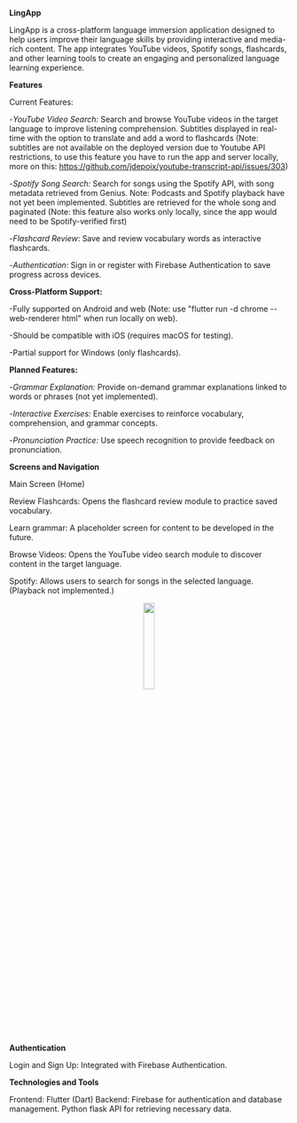 **LingApp**

LingApp is a cross-platform language immersion application designed to help users improve their language skills by providing interactive and media-rich content. The app integrates YouTube videos, Spotify songs, flashcards, and other learning tools to create an engaging and personalized language learning experience.

**Features**

Current Features:

-_YouTube Video Search:_ Search and browse YouTube videos in the target language to improve listening comprehension. Subtitles displayed in real-time with the option to translate and add a word to flashcards (Note: subtitles are not available on the deployed version due to Youtube API restrictions, to use this feature you have to run the app and server locally, more on this: https://github.com/jdepoix/youtube-transcript-api/issues/303)

-_Spotify Song Search:_ Search for songs using the Spotify API, with song metadata retrieved from Genius. Note: Podcasts and Spotify playback have not yet been implemented. Subtitles are retrieved for the whole song and paginated (Note: this feature also works only locally, since the app would need to be Spotify-verified first)

-_Flashcard Review_: Save and review vocabulary words as interactive flashcards.

-_Authentication_: Sign in or register with Firebase Authentication to save progress across devices.

**Cross-Platform Support:**

-Fully supported on Android and web (Note: use "flutter run -d chrome --web-renderer html" when run locally on web).

-Should be compatible with iOS (requires macOS for testing).

-Partial support for Windows (only flashcards).

**Planned Features:**

-_Grammar Explanation:_ Provide on-demand grammar explanations linked to words or phrases (not yet implemented).

-_Interactive Exercises:_ Enable exercises to reinforce vocabulary, comprehension, and grammar concepts.

-_Pronunciation Practice:_ Use speech recognition to provide feedback on pronunciation.

**Screens and Navigation**

Main Screen (Home)

Review Flashcards: Opens the flashcard review module to practice saved vocabulary.

Learn grammar: A placeholder screen for content to be developed in the future.

Browse Videos: Opens the YouTube video search module to discover content in the target language.

Spotify: Allows users to search for songs in the selected language. (Playback not implemented.) 
<p align="center">
  <img src="https://github.com/user-attachments/assets/c526e5f2-f202-41a9-8761-d1796212f79f" width="20%"/>
</p>

**Authentication**

Login and Sign Up: Integrated with Firebase Authentication.

**Technologies and Tools**

Frontend: Flutter (Dart)
Backend: Firebase for authentication and database management. Python flask API for retrieving necessary data.



